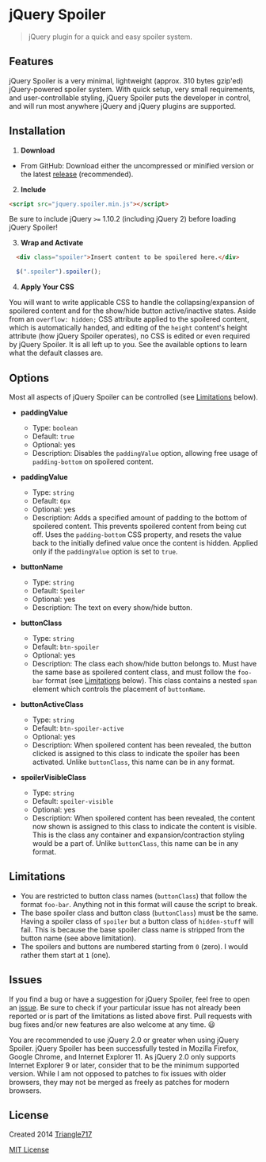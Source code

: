 # jQuery Spoiler #
> jQuery plugin for a quick and easy spoiler system.

## Features ##
jQuery Spoiler is a very minimal, lightweight (approx. 310 bytes gzip'ed) jQuery-powered spoiler system. With quick setup, very small requirements, and user-controllable styling, jQuery Spoiler puts the developer in control, and will run most anywhere jQuery and jQuery plugins are supported.

## Installation ##
1. **Download**
  * From GitHub:
  Download either the uncompressed or minified version or the latest [release](https://github.com/le717/jquery-spoiler/releases) (recommended).

2. **Include**
  ```html
  <script src="jquery.spoiler.min.js"></script>
  ```
  Be sure to include jQuery `>=` 1.10.2 (including jQuery 2) before loading jQuery Spoiler!

3. **Wrap and Activate**
  ```html
    <div class="spoiler">Insert content to be spoilered here.</div>
  ```
  ```js
    $(".spoiler").spoiler();
  ```

4. **Apply Your CSS**

  You will want to write applicable CSS to handle the collapsing/expansion of spoilered content and for the show/hide button active/inactive states. Aside from an `overflow: hidden;` CSS attribute applied to the spoilered content, which is automatically handed, and editing of the `height` content's height attribute (how jQuery Spoiler operates), no CSS is edited or even required by jQuery Spoiler. It is all left up to you. See the available options to learn what the default classes are.

## Options ##
Most all aspects of jQuery Spoiler can be controlled (see [Limitations](#limitations) below).

* **paddingValue**
  * Type: `boolean`
  * Default: `true`
  * Optional: yes
  * Description: Disables the `paddingValue` option, allowing free usage of `padding-bottom` on spoilered content.

* **paddingValue**
  * Type: `string`
  * Default: `6px`
  * Optional: yes
  * Description: Adds a specified amount of padding to the bottom of spoilered content. This prevents spoilered content from being cut off.
  Uses the `padding-bottom` CSS property, and resets the value back to the initially defined value once the content is hidden. Applied only if the `paddingValue` option is set to `true`.

* **buttonName**
  * Type: `string`
  * Default: `Spoiler`
  * Optional: yes
  * Description: The text on every show/hide button.

* **buttonClass**
  * Type: `string`
  * Default: `btn-spoiler`
  * Optional: yes
  * Description: The class each show/hide button belongs to. Must have the same base as spoilered content class, and must follow the `foo-bar` format (see [Limitations](#limitations) below). This class contains a nested `span` element which controls the placement of `buttonName`.

* **buttonActiveClass**
  * Type: `string`
  * Default: `btn-spoiler-active`
  * Optional: yes
  * Description: When spoilered content has been revealed, the button clicked is assigned to this class to indicate the spoiler has been activated. Unlike `buttonClass`, this name can be in any format.

* **spoilerVisibleClass**
  * Type: `string`
  * Default: `spoiler-visible`
  * Optional: yes
  * Description: When spoilered content has been revealed, the content now shown is assigned to this class to indicate the content is visible. This is the class any container and expansion/contraction styling would be a part of. Unlike `buttonClass`, this name can be in any format.

## Limitations ##
* You are restricted to button class names (`buttonClass`) that follow the format `foo-bar`. Anything not in this format will cause the script to break.
* The base spoiler class and button class (`buttonClass`) must be the same. Having a spoiler class of `spoiler` but a button class of `hidden-stuff` will fail.
This is because the base spoiler class name is stripped from the button name (see above limitation).
* The spoilers and buttons are numbered starting from `0` (zero). I would rather them start at `1` (one).

## Issues ##
If you find a bug or have a suggestion for jQuery Spoiler, feel free to open an [issue](https://github.com/le717/jquery-spoiler/issues). Be sure to check if your particular issue has not already been reported or is part of the limitations as listed above first. Pull requests with bug fixes and/or new features are also welcome at any time. :smiley:

You are recommended to use jQuery 2.0 or greater when using jQuery Spoiler. jQuery Spoiler has been successfully tested in Mozilla Firefox, Google Chrome, and Internet Explorer 11. As jQuery 2.0 only supports Internet Explorer 9 or later, consider that to be the minimum supported version. While I am not opposed to patches to fix issues with older browsers, they may not be merged as freely as patches for modern browsers.

## License ##
Created 2014 [Triangle717](http://Triangle717.WordPress.com)

[MIT License](LICENSE)
